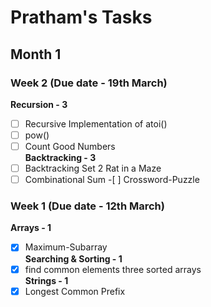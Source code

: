 # Pratham's Tasks

## Month 1

### Week 2 (Due date - 19th March)

**Recursion - 3**  
-[ ] Recursive Implementation of atoi()  
-[ ] pow()  
-[ ] Count Good Numbers  
**Backtracking - 3**  
-[ ] Backtracking Set 2 Rat in a Maze  
-[ ] Combinational Sum -[ ] Crossword-Puzzle

### Week 1 (Due date - 12th March)

**Arrays - 1**  
 -[x] Maximum-Subarray  
**Searching & Sorting - 1**  
 -[x] find common elements three sorted arrays  
**Strings - 1**  
 -[x] Longest Common Prefix
